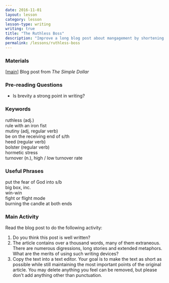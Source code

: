 ```yaml
---
date: 2016-11-01
layout: lesson
category: lesson
lesson-type: writing
writing: true
title: "The Ruthless Boss"
description: "Improve a long blog post about mangagement by shortening it."
permalink: /lessons/ruthless-boss
---
```

### Materials 
[<a href="http://www.thesimpledollar.com/the-myth-of-the-ruthless-business-mogul-or-why-it-pays-to-be-nice-in-the-workplace" target="_blank">main</a>] Blog post from *The Simple Dollar*  

### Pre-reading Questions

- Is brevity a strong point in writing? 


### Keywords 
ruthless (adj.)    
rule with an iron fist   
mutiny (adj, regular verb)     
be on the receiving end of s/th    
heed (regular verb)  
bolster (regular verb)   
hormetic stress  
turnover (n.), high / low turnover rate  

### Useful Phrases 
put the fear of God into s/b  
big box, inc.   
win-win  
fight or flight mode  
burning the candle at both ends  

### Main Activity  
Read the blog post to do the following activity:  

1. Do you think this post is well written?   
2. The article contains over a thousand words, many of them extraneous. There are numerous digressions, long stories and extended metaphors. What are the merits of using such writing devices?   
3. Copy the text into a text editor. Your goal is to make the text as short as possible while still maintaining the most important points of the original article. You may delete anything you feel can be removed, but please don't add anything other than punctuation.   
